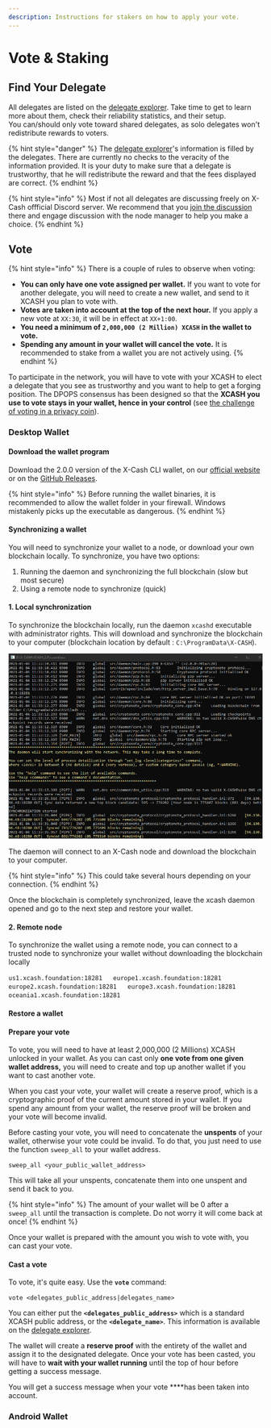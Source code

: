 ```yaml
---
description: Instructions for stakers on how to apply your vote.
---
```


# Vote & Staking

## Find Your Delegate

All delegates are listed on the [delegate explorer](http://delegates.xcash.foundation/). Take time to get to learn more about them, check their reliability statistics, and their setup.   
You can/should only vote toward shared delegates, as solo delegates won't redistribute rewards to voters.

{% hint style="danger" %}
The [delegate explorer](http://delegates.xcash.foundation/delegates)'s information is filled by the delegates. There are currently no checks to the veracity of the information provided. It is your duty to make sure that a delegate is trustworthy, that he will redistribute the reward and that the fees displayed are correct.
{% endhint %}

{% hint style="info" %}
Most if not all delegates are discussing freely on X-Cash offficial Discord server. We recommend that you [join the discussion](https://discord.gg/4CAahnd) there and engage discussion with the node manager to help you make a choice.
{% endhint %}

## Vote

{% hint style="info" %}
There is a couple of rules to observe when voting:

* **You can only have one vote assigned per wallet.** If you want to vote for another delegate, you will need to create a new wallet, and send to it XCASH you plan to vote with.
* **Votes are taken into account at the top of the next hour.** If you apply a new vote at `XX:30`, it will be in effect at `XX+1:00`.
* **You need a minimum of `2,000,000 (2 Million) XCASH` in the wallet to vote.**
* **Spending any amount in your wallet will cancel the vote.** It is recommended to stake from a wallet you are not actively using.
{% endhint %}

To participate in the network, you will have to vote with your XCASH to elect a delegate that you see as trustworthy and you want to help to get a forging position. The DPOPS consensus has been designed so that the **XCASH you use to vote stays in your wallet, hence in your control** \(see [the challenge of voting in a privacy coin](https://docs.xcash.foundation/dpops/yellowpaper-delagated-proof-of-private-stake#the-challenges-of-staking-and-voting-in-a-privacy-coin)\).

### Desktop Wallet

#### Download the wallet program

Download the 2.0.0 version of the X-Cash CLI wallet, on our [official website](https://www.xcash.foundation/wallet) or on the [GitHub Releases](https://github.com/X-CASH-official/xcash-core/releases).

{% hint style="info" %}
Before running the wallet binaries, it is recommended to allow the wallet folder in your firewall. Windows mistakenly picks up the executable as dangerous.
{% endhint %}

#### Synchronizing a wallet

You will need to synchronize your wallet to a node, or download your own blockchain locally. To synchronize, you have two options:  
1. Running the daemon and synchronizing the full blockchain \(slow but most secure\)  
2. Using a remote node to synchronize \(quick\)

#### 1. Local synchronization

To synchronize the blockchain locally, run the daemon `xcashd` executable with administrator rights. This will download and synchronize the blockchain to your computer \(blockchain location by default : `C:\ProgramData\X-CASH`\).

![](../.gitbook/assets/image%20%2828%29.png)

The daemon will connect to an X-Cash node and download the blockchain to your computer.

{% hint style="info" %}
This could take several hours depending on your connection. 
{% endhint %}

Once the blockchain is completely synchronized, leave the xcash daemon opened and go to the next step and restore your wallet.

#### 2. Remote node 

To synchronize the wallet using a remote node, you can connect to a trusted node to synchronize your wallet without downloading the blockchain locally

`us1.xcash.foundation:18281  
europe1.xcash.foundation:18281  
europe2.xcash.foundation:18281  
europe3.xcash.foundation:18281  
oceania1.xcash.foundation:18281`

#### Restore a wallet



#### **Prepare your vote**

To vote, you will need to have at least 2,000,000 \(2 Millions\) XCASH unlocked in your wallet. As you can cast only **one vote from one given wallet address,** you will need to create and top up another wallet if you want to cast another vote.

When you cast your vote, your wallet will create a reserve proof, which is a cryptographic proof of the current amount stored in your wallet. If you spend any amount from your wallet, the reserve proof will be broken and your vote will become invalid. 

Before casting your vote, you will need to concatenate the **unspents** of your wallet, otherwise your vote could be invalid. To do that, you just need to use the function `sweep_all` to your wallet address.

```text
sweep_all <your_public_wallet_address>
```

This will take all your unspents, concatenate them into one unspent and send it back to you.

{% hint style="info" %}
The amount of your wallet will be 0 after a `sweep_all` until the transaction is complete. Do not worry it will come back at once!
{% endhint %}

Once your wallet is prepared with the amount you wish to vote with, you can cast your vote.

#### Cast a vote

To vote, it's quite easy. Use the **`vote`** command:

```text
vote <delegates_public_address|delegates_name>
```

You can either put the **`<delegates_public_address>`** which is a standard XCASH public address, or the **`<delegate_name>`**. This information is available on the [delegate explorer](http://delegates.xcash.foundation/).

The wallet will create a **reserve proof** with the entirety of the wallet and assign it to the designated delegate. Once your vote has been casted, you will have to **wait with your wallet running** until the top of hour before getting a success message.

You will get a success message when your vote ****has been taken into account.

### Android Wallet

